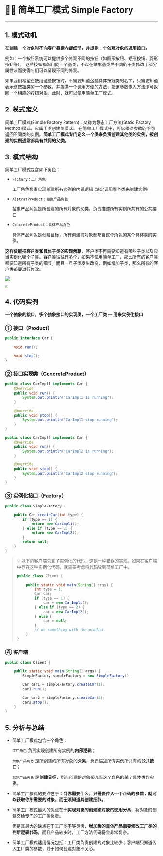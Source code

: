 # 💆‍♀️ 简单工厂模式 Simple Factory
---

## 1. 模式动机

**在创建一个对象时不向客户暴露内部细节，并提供一个创建对象的通用接口。**

例如：一个按钮系统可以提供多个外观不同的按钮（如圆形按钮、矩形按钮、菱形按钮等）， 这些按钮都源自同一个基类，不过在继承基类后不同的子类修改了部分属性从而使得它们可以呈现不同的外观。

如果我们希望在使用这些按钮时，不需要知道这些具体按钮类的名字，只需要知道表示该按钮类的一个参数，并提供一个调用方便的方法，把该参数传入方法即可返回一个相应的按钮对象，此时，就可以使用简单工厂模式。

## 2. 模式定义
简单工厂模式(Simple Factory Pattern)：又称为静态工厂方法(Static Factory Method)模式，它属于类创建型模式。
在简单工厂模式中，可以根据参数的不同返回不同类的实例。**简单工厂模式专门定义一个类来负责创建其他类的实例，被创建的实例通常都具有共同的父类。**

## 3. 模式结构
简单工厂模式包含如下角色：

- `Factory：工厂角色`
	
	工厂角色负责实现创建所有实例的内部逻辑 (决定调用哪个类来创建实例)
	
- `AbstratProduct：抽象产品角色`
	
	抽象产品角色是所创建的所有对象的父类，负责描述所有实例所共有的公共接口
	
- `ConcreteProduct：具体产品角色`
	
	具体产品角色是创建目标，所有创建的对象都充当这个角色的某个具体类的实例。

**这样做能把客户类和具体子类的实现解耦**，客户类不再需要知道有哪些子类以及应当实例化哪个子类。客户类往往有多个，如果不使用简单工厂，那么所有的客户类都要知道所有子类的细节。而且一旦子类发生改变，例如增加子类，那么所有的客户类都要进行修改。

![](https://gitee.com/veal98/images/raw/master/img/20201223214553.png)

<img src="https://gitee.com/veal98/images/raw/master/img/20201223222656.png" style="zoom:50%;" />

## 4. 代码实例

**一个抽象的接口，多个抽象接口的实现类，一个工厂类 — 用来实例化接口**

### ① 接口（Product）

```java
public interface Car {

    void run();

    void stop();
}
```

### ② 接口实现类（ConcreteProduct）

```java
public class CarImpl1 implements Car {
    @Override
    public void run() {
        System.out.println("CarImpl1 is running");
    }

    @Override
    public void stop() {
        System.out.println("CarImpl1 stop running");
    }
}
```

```java
public class CarImpl2 implements Car {
    @Override
    public void run() {
        System.out.println("CarImpl2 is running");
    }

    @Override
    public void stop() {
        System.out.println("CarImpl2 stop running");
    }
}
```

### ③ 实例化接口（Factory）

```java
public class SimpleFactory {

    public Car createCar(int type) {
        if (type == 1) {
            return new CarImpl1();
        } else if (type == 2) {
            return new CarImpl2();
        }
        return null;
    }
}
```

> 💡 以下的客户端包含了实例化的代码，这是一种错误的实现。如果在客户端中存在这种实例化代码，就需要考虑将代码放到简单工厂中。
>
> ```java
> public class Client {
> 
>     public static void main(String[] args) {
>         int type = 1;
>         Car car;
>         if (type == 1) {
>             car = new CarImpl1();
>         } else if (type == 2) {
>             car = new CarImpl2();
>         } else {
>             car = null;
>         }
>         // do something with the product
>     }
> }
> ```

### ④ 客户端

```java
public class Client {

    public static void main(String[] args) {
        SimpleFactory simpleFactory = new SimpleFactory();

        Car car1 = simpleFactory.createCar(1);
        car1.run();

        Car car2 = simpleFactory.createCar(2);
        car2.stop();
    }
}
```

## 5. 分析与总结

- 简单工厂模式包含三个角色：
	
	`工厂角色` 负责实现创建所有实例的**内部逻辑**；
	
	`抽象产品角色` 是所创建的所有对象的**父类**，负责描述所有实例所共有的**公共接口**；
	
	`具体产品角色` 是**创建目标**，所有创建的对象都充当这个角色的某个具体类的实例。

- 简单工厂模式的要点在于：**当你需要什么，只需要传入一个正确的参数，就可以获取你所需要的对象，而无须知道其创建细节。**

- 简单工厂模式最大的优点在于**实现对象的创建和对象的使用分离**，将对象的创建交给专门的工厂类负责。
	
	但是其最大的缺点在于工厂类不够灵活，**增加新的具体产品需要修改工厂类的判断逻辑代码**，而且产品较多时，工厂方法代码将会非常复杂。

- 简单工厂模式适用情况包括：工厂类负责创建的对象比较少；客户端只知道传入工厂类的参数，对于如何创建对象不关心。